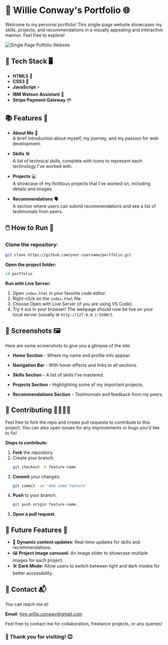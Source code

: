 # 🎨 **Willie Conway's Portfolio** 🌐

Welcome to my personal portfolio! This single-page website showcases my skills, projects, and recommendations in a visually appealing and interactive manner. Feel free to explore!

![Single Page Potfolio Website](https://github.com/Willie-Conway/Single-Page-Portfolio-Website/blob/ea402ca0594e07920e8ba6977d7c5b45b2838a3f/Screenshots/Single_Page_Website.gif)

## 🔧 **Tech Stack** 🖥️

- **HTML5** 📝
- **CSS3** 🎨
- **JavaScript** ⚡
- **IBM Watson Assistant** 🧠
- **Stripe Payment Gateway** 💳

## 📚 **Features** 🌟

- **About Me** 💼  
  A brief introduction about myself, my journey, and my passion for web development.

- **Skills** 🛠️  
  A list of technical skills, complete with icons to represent each technology I've worked with.

- **Projects** 💻  
  A showcase of my fictitious projects that I’ve worked on, including details and images.

- **Recommendations** 🗣️  
  A section where users can submit recommendations and see a list of testimonials from peers.


## 🖱️ **How to Run** 🚀

### Clone the repository:

```bash
git clone https://github.com/your-username/portfolio.git
```
**Open the project folder:**

```bash
cd portfolio
```
**Run with Live Server:**

1. Open `index.html` in your favorite code editor.
2. Right-click on the `index.html` file.
3. Choose Open with Live Server (if you are using VS Code).
4. Try it out in your browser!
   The webpage should now be live on your local server (usually at `http://127.0.0.1:5500/`).

## 📸 Screenshots 🖼️

Here are some screenshots to give you a glimpse of the site:

* **Home Section** - Where my name and profile info appear.

* **Navigation Bar** - With hover effects and links to all sections.

* **Skills Section** - A list of skills I've mastered.

* **Projects Section** - Highlighting some of my important projects.

* **Recommendations Section** - Testimonials and feedback from my peers.


## 📝 Contributing 👨‍💻👩‍💻
Feel free to fork the repo and create pull requests to contribute to this project. You can also open issues for any improvements or bugs you'd like to fix!

**Steps to contribute:**

1. **Fork** the repository.
2. Create your branch:
   ```bash
   git checkout -b feature-name
   ```
3. **Commit** your changes:
   ```bash
   git commit -am 'Add some feature'
   ```
4. **Push** to your branch:
   ```bash
   git push origin feature-name.
   ```
5. **Open a pull request.**


## 🚀 Future Features 🔮

* 🔄 **Dynamic content updates:** Real-time updates for skills and recommendations.
* 🖼️ **Project image carousel:** An image slider to showcase multiple images for each project.
* 🛠️ **Dark Mode:** Allow users to switch between light and dark modes for better accessibility.


## 📢 Contact 📬
You can reach me at:

**Email:** hire.willie.conway@gmail.com

Feel free to contact me for collaboration, freelance projects, or any queries!


### 🙌 Thank you for visiting! 😊

